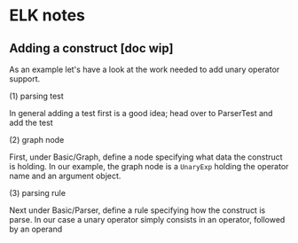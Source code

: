 # ELK notes

## Adding a construct [doc wip]

As an example let's have a look at the work needed to add unary operator support.

(1) parsing test

In general adding a test first is a good idea; head over
to ParserTest and add the test

(2) graph node

First, under Basic/Graph, define a node specifying what data the construct is holding. In our example, the graph node is a `UnaryExp` holding the operator name and an argument object.

(3) parsing rule

Next under Basic/Parser, define a rule specifying how the construct is parse. In our case a unary operator simply consists in an operator, followed by an operand
